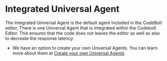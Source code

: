 # Integrated Universal Agent 

The Integrated Universal Agent  is the default agent included in the CodeBolt editor, There is one Universal Agent that is integrated within the Codebolt Editor. This ensures that the code does not leaves the editor as well as also to decreate the response latency.

- We have an option to create your own Universal Agents. You can learn more about them at [Create your own Universal Agents](./createUniversalAgents.md)